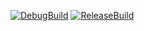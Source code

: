 [![DebugBuild](https://github.com/kamataiori/EmploymentWork/actions/workflows/DebugBuild.yml/badge.svg)](https://github.com/kamataiori/EmploymentWork/actions/workflows/DebugBuild.yml)
[![ReleaseBuild](https://github.com/kamataiori/EmploymentWork/actions/workflows/ReleaseBuild.yml/badge.svg)](https://github.com/kamataiori/EmploymentWork/actions/workflows/ReleaseBuild.yml)

